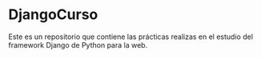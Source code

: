 # DjangoCurso
Este es un repositorio que contiene las prácticas realizas en el estudio del framework Django de Python para la web.
